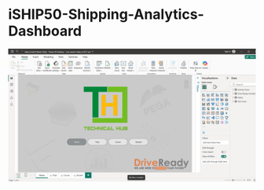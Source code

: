 # iSHIP50-Shipping-Analytics-Dashboard
![image alt](https://github.com/saladisandeepkumar/iSHIP50-Shipping-Analytics-Dashboard/blob/e23d044209771f90584724119fdeb9e9a047adc9/Screenshot%20(183).png)
